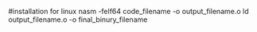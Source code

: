#installation for linux 
nasm -felf64 code_filename -o output_filename.o
ld output_filename.o -o final_binury_filename
